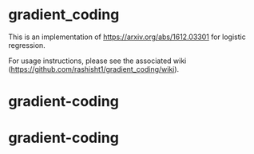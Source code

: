 # gradient_coding
This is an implementation of https://arxiv.org/abs/1612.03301 for logistic regression.

For usage instructions, please see the associated wiki (https://github.com/rashisht1/gradient_coding/wiki).
# gradient-coding
# gradient-coding
